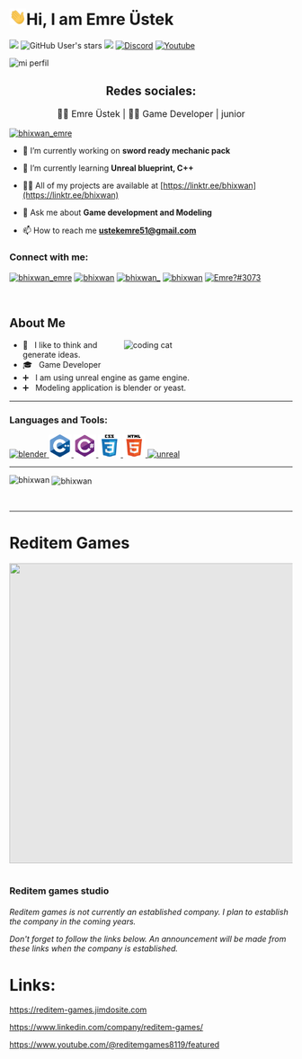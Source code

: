 # <img src="https://raw.githubusercontent.com/ABSphreak/ABSphreak/master/gifs/Hi.gif" width="30px">Hi, I am Emre Üstek  

![](https://img.shields.io/github/followers/Bhixwan?style=flat-square)
![GitHub User's stars](https://img.shields.io/github/stars/Bhixwan?label=%E2%AD%90GitHub%20stars&style=flat-square)
![](https://komarev.com/ghpvc/?username=Bhixwan)
<a href="https://discord.gg/568apwjXVz">![Discord](https://img.shields.io/discord/981282014693040240?style=flat-square)</a>
<a href="https://www.youtube.com/channel/UCtinF-0dix9LhE90bZNoioA/featured">![Youtube](https://img.shields.io/badge/Bhx-Art?style=flat&logo=youtube)</a>
<!-- <h1 style="font-size: 2.5rem; font-weight: bold; text-align: center;" align='center'> <img src="https://media.giphy.com/media/ObNTw8Uzwy6KQ/giphy.gif" width="40px"> Hello World! <img src="https://media.giphy.com/media/fFEFxS3DE5VIY/giphy.gif" width="35px" /></h1>    -->

![mi perfil](https://64.media.tumblr.com/cf748aa5518f0ad3dae74162424f4a04/76ddd678316d5ac1-2e/s1280x1920/2d44253cd906c372b65071c303930a269bf38729.gif)

 <h2 align="center">Redes sociales:</h2>


<p style="text-align: center; font-size: 1rem;" align='center'>👦🏻 Emre Üstek | 👨‍💻 Game Developer | junior</p>



<p align="left"> <a href="https://twitter.com/bhixwan_emre" target="blank"><img src="https://img.shields.io/twitter/follow/bhixwan_emre?logo=twitter&style=for-the-badge" alt="bhixwan_emre" /></a> </p>

- 🔭 I’m currently working on **sword ready mechanic pack**

- 🌱 I’m currently learning **Unreal blueprint, C++**

- 👨‍💻 All of my projects are available at [https://linktr.ee/bhixwan](https://linktr.ee/bhixwan)

- 💬 Ask me about **Game development and Modeling**

- 📫 How to reach me **ustekemre51@gmail.com**

<h3 align="left">Connect with me:</h3>
<p align="left">
<a href="https://twitter.com/bhixwan_emre" target="blank"><img align="center" src="https://raw.githubusercontent.com/rahuldkjain/github-profile-readme-generator/master/src/images/icons/Social/twitter.svg" alt="bhixwan_emre" height="30" width="40" /></a>
<a href="https://linkedin.com/in/bhixwan" target="blank"><img align="center" src="https://raw.githubusercontent.com/rahuldkjain/github-profile-readme-generator/master/src/images/icons/Social/linked-in-alt.svg" alt="bhixwan" height="30" width="40" /></a>
<a href="https://instagram.com/bhixwan_" target="blank"><img align="center" src="https://raw.githubusercontent.com/rahuldkjain/github-profile-readme-generator/master/src/images/icons/Social/instagram.svg" alt="bhixwan_" height="30" width="40" /></a>
<a href="https://www.youtube.com/c/bhixwan" target="blank"><img align="center" src="https://raw.githubusercontent.com/rahuldkjain/github-profile-readme-generator/master/src/images/icons/Social/youtube.svg" alt="bhixwan" height="30" width="40" /></a>
<a href="https://discord.gg/Emre?#3073" target="blank"><img align="center" src="https://raw.githubusercontent.com/rahuldkjain/github-profile-readme-generator/master/src/images/icons/Social/discord.svg" alt="Emre?#3073" height="30" width="40" /></a>
</p>

<br />

<h2> About Me</h2>

<!-- 
<img width="35%" align="right" alt="Github" src="https://user-images.githubusercontent.com/48678280/88862734-4903af80-d201-11ea-968b-9c939d88a37c.gif" />  -->

<img align='right' src="https://media4.giphy.com/media/iJCo9daAP0xugHhhfb/giphy.gif?cid=790b7611d70366c6f78e30b20b947de81c93558a781bcf49&rid=giphy.gif&ct=g" height="" width="300" alt="coding cat">

- 🤔 &nbsp; I like to think and generate ideas.
- 🎓 &nbsp; Game Developer
- ➕ &nbsp; I am using unreal engine as game engine.
- ➕ &nbsp; Modeling application is blender or yeast.

<hr>

<h3 align="left">Languages and Tools:</h3>
<p align="left"> <a href="https://www.blender.org/" target="_blank" rel="noreferrer"> <img src="https://download.blender.org/branding/community/blender_community_badge_white.svg" alt="blender" width="40" height="40"/> </a> <a href="https://www.w3schools.com/cpp/" target="_blank" rel="noreferrer"> <img src="https://raw.githubusercontent.com/devicons/devicon/master/icons/cplusplus/cplusplus-original.svg" alt="cplusplus" width="40" height="40"/> </a> <a href="https://www.w3schools.com/cs/" target="_blank" rel="noreferrer"> <img src="https://raw.githubusercontent.com/devicons/devicon/master/icons/csharp/csharp-original.svg" alt="csharp" width="40" height="40"/> </a> <a href="https://www.w3schools.com/css/" target="_blank" rel="noreferrer"> <img src="https://raw.githubusercontent.com/devicons/devicon/master/icons/css3/css3-original-wordmark.svg" alt="css3" width="40" height="40"/> </a> <a href="https://www.w3.org/html/" target="_blank" rel="noreferrer"> <img src="https://raw.githubusercontent.com/devicons/devicon/master/icons/html5/html5-original-wordmark.svg" alt="html5" width="40" height="40"/> </a> <a href="https://unrealengine.com/" target="_blank" rel="noreferrer"> <img src="https://raw.githubusercontent.com/kenangundogan/fontisto/036b7eca71aab1bef8e6a0518f7329f13ed62f6b/icons/svg/brand/unreal-engine.svg" alt="unreal" width="40" height="40"/> </a> </p>

<hr>

<p><img align="left" src="https://github-readme-stats.vercel.app/api/top-langs?username=bhixwan&show_icons=true&locale=en&layout=compact" alt="bhixwan" /></p>
<p>&nbsp;<img align="center" src="https://github-readme-stats.vercel.app/api?username=bhixwan&show_icons=true&locale=en" alt="bhixwan" /></p>

<br>

<hr>

# Reditem Games
<img style="display: block;-webkit-user-select: none;margin: auto;cursor: zoom-in;background-color: hsl(0, 0%, 90%);transition: background-color 300ms;" src="https://jimdo-storage.freetls.fastly.net/image/331649899/2efcb20f-f507-45e4-8613-149efcf6bff8.jpg?format=pjpg&amp;quality=80,90&amp;auto=webp&amp;disable=upscale&amp;width=1440&amp;height=768&amp;trim=0,0,0,0" width="1002" height="534">

#
<h3>Reditem games studio</h3>

<h6>Reditem games is not currently an established company. I plan to establish the company in the coming years.

Don't forget to follow the links below. An announcement will be made from these links when the company is established.</h6>

# Links:

https://reditem-games.jimdosite.com

https://www.linkedin.com/company/reditem-games/

https://www.youtube.com/@reditemgames8119/featured

